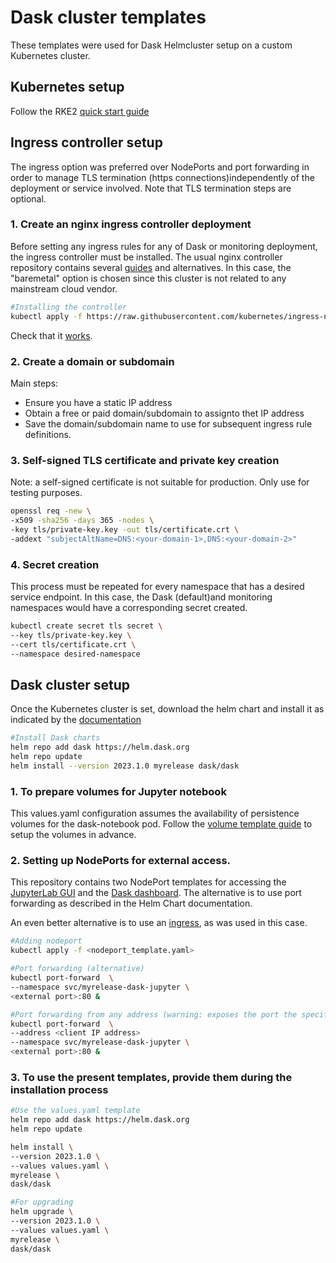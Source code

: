 # Dask cluster templates
These templates were used for Dask Helmcluster setup on a custom Kubernetes cluster. 

## Kubernetes setup
Follow the RKE2 [quick start guide][1]

## Ingress controller setup
The ingress option was preferred over NodePorts and port forwarding in order to manage TLS termination (https connections)independently of the deployment or service involved. Note that TLS termination steps are optional.

### 1. Create an nginx ingress controller deployment
Before setting any ingress rules for any of Dask or monitoring deployment, the ingress controller must be installed. The usual nginx controller repository contains several [guides][3] and alternatives. In this case, the "baremetal" option is chosen since this cluster is not related to any mainstream cloud vendor. 

```bash
#Installing the controller
kubectl apply -f https://raw.githubusercontent.com/kubernetes/ingress-nginx/controller-v1.6.4/deploy/static/provider/baremetal/deploy.yaml
```

Check that it [works][4].

### 2. Create a domain or subdomain
Main steps:
- Ensure you have a static IP address
- Obtain a free or paid domain/subdomain to assignto thet IP address
- Save the domain/subdomain name to use for subsequent ingress rule definitions. 


### 3. Self-signed TLS certificate and private key creation
Note: a self-signed certificate is not suitable for production. Only use for testing purposes. 

```bash
openssl req -new \
-x509 -sha256 -days 365 -nodes \
-key tls/private-key.key -out tls/certificate.crt \
-addext "subjectAltName=DNS:<your-domain-1>,DNS:<your-domain-2>"
```

### 4. Secret creation
This process must be repeated for every namespace that has a desired service endpoint. In this case, the Dask (default)and monitoring namespaces would have a corresponding secret created. 

```bash
kubectl create secret tls secret \
--key tls/private-key.key \
--cert tls/certificate.crt \
--namespace desired-namespace
```


## Dask cluster setup
Once the Kubernetes cluster is set, download the helm chart and install it as indicated by the [documentation][2]

```bash
#Install Dask charts
helm repo add dask https://helm.dask.org
helm repo update
helm install --version 2023.1.0 myrelease dask/dask
```

### 1. To prepare volumes for Jupyter notebook
This values.yaml configuration assumes the availability of persistence volumes for the dask-notebook pod. 
Follow the [volume template guide](./dask_volume_templates/README.md) to setup the volumes in advance.

### 2. Setting up NodePorts for external access. 
This repository contains two NodePort templates for accessing the [JupyterLab GUI](./nodeport_jupyter.yaml) and the [Dask dashboard](./nodeport_dask_ui.yaml). The alternative is to use port forwarding as described
in the Helm Chart documentation. 

An even better alternative is to use an [ingress](#ingress-controller-setup), as was used in this case.  

```bash
#Adding nodeport 
kubectl apply -f <nodeport_template.yaml>

#Port forwarding (alternative)
kubectl port-forward  \
--namespace svc/myrelease-dask-jupyter \
<external port>:80 &

#Port forwarding from any address (warning: exposes the port the specified IP address)
kubectl port-forward  \
--address <client IP address>
--namespace svc/myrelease-dask-jupyter \
<external port>:80 &


```

### 3. To use the present templates, provide them during the installation process
```bash
#Use the values.yaml template
helm repo add dask https://helm.dask.org
helm repo update

helm install \
--version 2023.1.0 \
--values values.yaml \
myrelease \
dask/dask

#For upgrading
helm upgrade \
--version 2023.1.0 \
--values values.yaml \
myrelease \
dask/dask
```


[1]: https://docs.rke2.io/install/quickstart
[2]: https://docs.dask.org/en/stable/deploying-kubernetes-helm.html
[3]: https://github.com/kubernetes/ingress-nginx/blob/main/docs/deploy/index.md#bare-metal-clusters
[4]: https://github.com/kubernetes/ingress-nginx/blob/main/docs/deploy/index.md#pre-flight-check